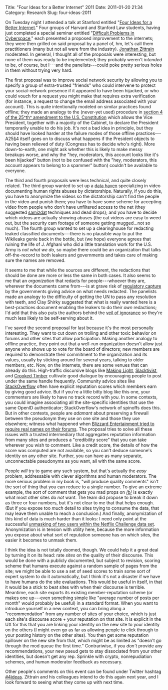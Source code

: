 Title: "Four Ideas for a Better Internet" 2011
Date: 2011-01-20 21:34
Category: Research
Slug: four-ideas-2011

On Tuesday night I attended a talk at Stanford entitled
"[Four Ideas for a Better Internet](http://cyber.law.harvard.edu/events/2011/01/fourideas)."
Four groups of Harvard and Stanford Law students, having just
completed a special seminar entitled
"[Difficult Problems in Cyberspace](http://www.law.stanford.edu/program/courses/details/495/Cyberlaw:%20Difficult%20Problems/),"
each presented a proposed improvement to the internets; they were then
grilled on said proposal by a panel of, hm, let's call them
practitioners (many but not all were from the
industry). [Jonathan Zittrain](http://cyber.law.harvard.edu/people/jzittrain)
moderated. In general, I thought all of the proposals were
interesting, but none of them was ready to be implemented; they
probably weren't *intended* to be, of course, but I---and the
panelists---could poke pretty serious holes in them without trying
very hard.

The first proposal was to improve social network security by allowing
you to specify a group of extra-trusted "friends" who could intervene
to protect your social-network presence if it appeared to have been
hijacked, or who could vouch for a request you might make that
requires extra verification (for instance, a request to change the
email address associated with your account). This is quite
intentionally modeled on similar practices found offline; they made an
analogy to the (never-yet used) procedure in
[section 4 of the 25^th^ amendment to the U.S.  Constitution](http://www.usconstitution.net/xconst_Am25.html)
which allows the Vice President, together with a majority of the
Cabinet, to declare the President temporarily unable to do his
job. It's not a bad idea in principle, but they should have looked
harder at the failure modes of those offline practices---A25§4 itself
goes on to discuss what happens if the President objects to having
been relieved of duty (Congress has to decide who's right). More
down-to-earth, one might ask whether this is likely to make messy
breakups worse, and why the "hey, moderators, this account looks like
it's been hijacked" button (not to be confused with the "hey,
moderators, this account appears to belong to a spammer" button)
couldn't be available to everyone.

The third and fourth proposals were less technical, and quite closely
related. The third group wanted to set up a
[data haven](http://en.wikipedia.org/wiki/Data_haven) specializing in
video documenting human rights abuses by dictatorships. Naturally, if
you do this, you have to anonymize the videos so the dictatorship
can't find the people in the video and punish them; you have to have
some scheme for accepting video from people who don't have unfiltered
access to the net (they suggested
[samizdat](http://en.wikipedia.org/wiki/Samizdat) techniques and dead
drops); and you have to decide which videos are actually showing
abuses (the cat videos are easy to weed out, but the security cam
footage of someone getting mugged...not so much). The fourth group
wanted to set up a clearinghouse for redacting leaked classified
documents---there is no plausible way to put the Wikileaks genie back
in the bottle, but (we hope) everyone agrees that ruining the life of
J. Afghani who did a little translation work for the U.S. Army is *not
what we do*, so maybe there could be an organization that talks
off-the-record to both leakers and governments and takes care of
making sure the names are removed.

It seems to me that while the sources are different, the redactions
that should be done are more or less the same in both cases. It also
seems to me that an *organization* that redacts for people---whoever
they are, wherever the documents came from---is at grave risk of
[regulatory capture](http://en.wikipedia.org/wiki/Regulatory_capture)
by the governments giving advice on what needs redacted. The panelists
made an analogy to the difficulty of getting the UN to pass any
resolution with teeth, and Clay Shirky suggested that what is really
wanted here is a best-practices document enabling the leakers to do
their *own* redactions; I'd add that this also puts the authors behind
the
[veil of ignorance](http://en.wikipedia.org/wiki/Veil_of_ignorance) so
they're much less likely to be self-serving about it.

I've saved the second proposal for last because it's the most
personally interesting. They want to cut down on trolling and other
toxic behavior on forums and other sites that allow
participation. Making another analogy to offline practice, they point
out that a well-run organization doesn't allow just anyone who shows
up to vote for the board of directors; new members are required to
demonstrate their commitment to the organization and its values,
usually by sticking around for several years, talking to older
members, etc. Now, on the internets, there are some venues that can
already do this. High-traffic discursive blogs like
[Making Light](http://nielsenhayden.com/makinglight/),
[Slacktivist](http://slacktivist.typepad.com/), and
[Crooked Timber](http://www.crookedtimber.org/) cultivate good
dialogue by encouraging people to post under the same handle
frequently. Community advice sites like
[StackOverflow](http://stackoverflow.com/) often have explicit
reputation scores which members earn by giving good advice. But if
you're a little bitty blog like this one, your commenters are likely
to have no track record with _you_. In some contexts, you could
imagine associating all the site-specific identities that use the same
OpenID authenticator; StackOverflow's network of spinoffs does
this. But in other contexts, people are _adamant_ about preserving a
firewall between the pseudonym they use on one site and those they use
elsewhere; witness what happened when
[Blizzard Entertainment tried to require real names on their forums](http://www.ripten.com/2010/07/09/blizzard-halts-real-name-forum-posting-requirement-after-comunity-backlash-getsome/).
The proposal tries to solve all these issues with a trusted
intermediary that aggregates reputation information from many sites
and produces a "credibility score" that you can take wherever you wish
to comment. Like a credit score, the details of how the score was
computed are not available, so you can't deduce someone's identity on
any other site.  Further, you can have as many separate, unconnectable
pseudonyms as you want, all with the same score.

People _will_ try to game any such system, but that's actually the
_easy_ problem, addressable with clever algorithms and human
moderators. The more serious problem in my book is, "will produce
quality comments" isn't the sort of thing that you can reduce to a
single number. To give an extreme example, the sort of comment that
gets you mad props on [/b/](http://encyclopediadramatica.com/4chan) is
exactly what most other sites do _not_ want. The team did propose to
break it down as three or four numbers, but it's not clear to me that
that helps enough. (But if you expose too _much_ detail to sites
trying to consume the data, that may leave them unable to reach a
conclusion.) And finally, anonymization of this kind of data is much
harder than it looks: I need only point at the successful
[unmasking of two users within the Netflix Challenge data set](http://www.securityfocus.com/news/11497). Anonymization
is in tension with utility here, because the more information you
expose about what sort of reputation someone has on which sites, the
easier it becomes to unmask them.

I think the idea is not totally doomed, though. We could help it a
great deal by turning it on its head: rate _sites_ on the quality of
their discourse. This would be done with a publicly documented, but
subject to revision, scoring scheme that humans execute against a
random sample of pages from the site; we might be able to use a set of
seed scores to train some sort of expert system to do it
automatically, but I think it's not a disaster if we have to have
humans do the site evaluations.  This would be useful in itself, in
that it would be a stick to beat sites with when their discourse is
terrible. Meantime, each site exports its existing member-reputation
scheme (or makes one up---even something simple like "average number
of posts per month" would probably be useful) in a standard
format. When you want to introduce yourself in a new context, you can
bring along a "recommendation" from any number of sites of your
choice, which is just each site's discourse score + your reputation on
that site. It is explicit in the UX for this that you are linking your
identity on the new site to your identity on the others (I might even
go as far as allowing people to click through to your posting history
on the other sites). You then get some reputation spillover on the new
site from that, which might be as limited as "doesn't go through the
mod queue the first time." Contrariwise, if you *don't* provide any
recommendations, your new pseud gets to stay dissociated from your
other identities, but doesn't get any rep. Sprinkle with crypto,
nonrepudiation schemes, and human moderator feedback as necessary.

Other people's comments on this event can be found under Twitter
hashtag [#4ideas](https://twitter.com/search/%234ideas). Zittrain and
his colleagues intend to do this again next year, and I look forward
to seeing what they come up with next time.

